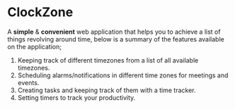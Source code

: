 # ClockZone
A **simple** & **convenient** web application that helps you to achieve a list of things revolving around time, below is a summary of the features available on the application;
1. Keeping track of different timezones from a list of all available timezones.
2. Scheduling alarms/notifications in different time zones for meetings and events.
3. Creating tasks and keeping track of them with a time tracker.
4. Setting timers to track your productivity.
